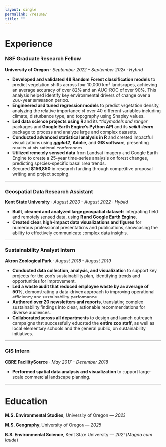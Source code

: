 ```yaml
---
layout: single
permalink: /resume/
title: ""
---
```

# Experience
### NSF Graduate Research Fellow
**University of Oregon** · *September 2022 – September 2025 · Hybrid*

- **Developed and validated 48 Random Forest classification models** to predict vegetation shifts across four 10,000 km² landscapes, achieving an average accuracy of over 82% and an AUC-ROC of over 90%. This analysis helped identify key environmental drivers of change over a 280-year simulation period.  
- **Engineered and tuned regression models** to predict vegetation density, analyzing the relative importance of over 40 different variables including climate, disturbance type, and topography using Shapley values.  
- **Led data science projects using R** and its ***tidymodels* and *ranger** packages and **Google Earth Engine’s Python API** and its ***scikit-learn*** package to process and analyze large and complex datasets.  
- **Conducted advanced statistical analysis in R** and created impactful visualizations using ***ggplot2***, **Adobe**, and **GIS software**, presenting results at six national conferences.
- **Utilized remotely sensed data** from Landsat imagery and Google Earth Engine to create a 25-year time-series analysis on forest changes, predicting species-specific basal area trends.  
- Secured **$156,850** in research funding through competitive proposal writing and project scoping.  

---

### Geospatial Data Research Assistant
**Kent State University** · *August 2020 – August 2022 · Hybrid* 

- **Built, cleaned and analyzed large geospatial datasets** integrating field and remotely sensed data, using **R and Google Earth Engine**.
- **Created clear, high-impact data visualizations and figures** for numerous professional presentations and publications, showcasing the ability to effectively communicate complex data insights.

---

### Sustainability Analyst Intern
**Akron Zoological Park** · *August 2018 – August 2019*

- **Conducted data collection, analysis, and visualization** to support key projects for the zoo’s sustainability plan, identifying trends and opportunities for improvement.  
- **Led a waste audit that reduced employee waste by an average of 50%**, demonstrating a data-driven approach to improving operational efficiency and sustainability performance.
- **Authored over 20 newsletters and reports**, translating complex sustainability findings into clear, actionable recommendations for diverse audiences.
- **Collaborated across all departments** to design and launch outreach campaigns that successfully educated the **entire zoo staff**, as well as local elementary schools and the general public, on sustainability initiatives.

---

### GIS Intern
**CBRE FacilitySource** · *May 2017 – December 2018*

-	**Performed spatial data analysis and visualization** to support large-scale commercial landscape planning.

---

# Education
**M.S. Environmental Studies**, University of Oregon — *2025*

**M.S. Geography**, University of Oregon — *2025*

**B.S. Environmental Science**, Kent State University — *2021* (*Magna cum laude*)
